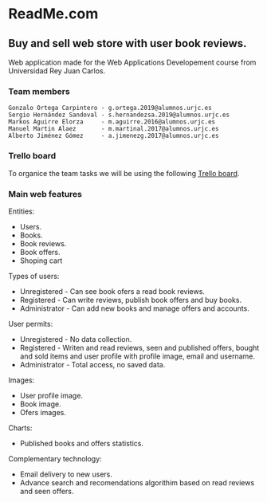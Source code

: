 # ReadMe.com
## Buy and sell web store with user book reviews.

Web application made for the Web Applications Developement course from Universidad Rey Juan Carlos.

### Team members
~~~~
Gonzalo Ortega Carpintero - g.ortega.2019@alumnos.urjc.es
Sergio Hernández Sandoval - s.hernandezsa.2019@alumnos.urjc.es
Markos Aguirre Elorza     - m.aguirre.2016@alumnos.urjc.es
Manuel Martin Alaez       - m.martinal.2017@alumnos.urjc.es
Alberto Jiménez Gómez     - a.jimenezg.2017@alumnos.urjc.es
~~~~

### Trello board
To organice the team tasks we will be using the following [Trello board](https://trello.com/invite/b/AfoK9mBL/ATTI96f3e1b8aaf8c3c26c3bd2a450f9f137B4F49542/tareas).

### Main web features
Entities:
 - Users.
 - Books.
 - Book reviews.
 - Book offers.
 - Shoping cart

Types of users:
- Unregistered - Can see book ofers a read book reviews.
- Registered - Can write reviews, publish book offers and buy books.
- Administrator - Can add new books and manage offers and accounts.

User permits:
- Unregistered - No data collection.
- Registered - Writen and read reviews, seen and published offers, bought and sold items and user profile with profile image, email and username.
- Administrator - Total access, no saved data.

Images:
- User profile image.
- Book image.
- Ofers images.

Charts:
- Published books and offers statistics.

Complementary technology:
- Email delivery to new users.
- Advance search and recomendations algorithim based on read reviews and seen offers.
